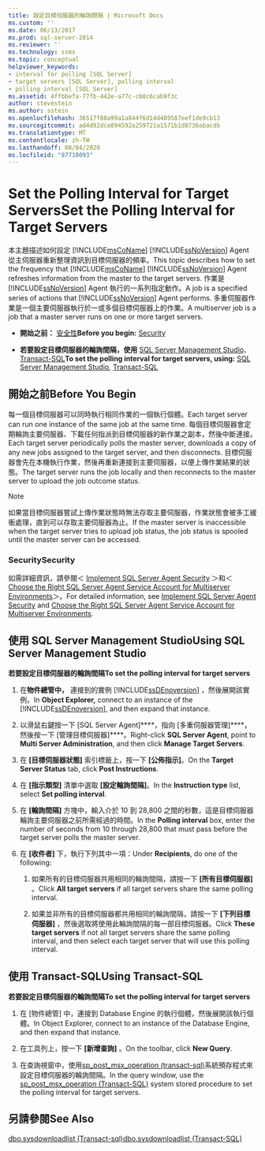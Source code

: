 ```yaml
---
title: 設定目標伺服器的輪詢間隔 | Microsoft Docs
ms.custom: ''
ms.date: 06/13/2017
ms.prod: sql-server-2014
ms.reviewer: ''
ms.technology: ssms
ms.topic: conceptual
helpviewer_keywords:
- interval for polling [SQL Server]
- target servers [SQL Server], polling interval
- polling interval [SQL Server]
ms.assetid: 4ffbbefa-77fb-442e-a77c-cb8c6cab9f3c
author: stevestein
ms.author: sstein
ms.openlocfilehash: 36517f60a99a1a844f6d14d489587eef1de9cb13
ms.sourcegitcommit: ad4d92dce894592a259721a1571b1d8736abacdb
ms.translationtype: MT
ms.contentlocale: zh-TW
ms.lasthandoff: 08/04/2020
ms.locfileid: "87710093"
---
```

# <a name="set-the-polling-interval-for-target-servers"></a><span data-ttu-id="9baa5-102">Set the Polling Interval for Target Servers</span><span class="sxs-lookup"><span data-stu-id="9baa5-102">Set the Polling Interval for Target Servers</span></span>
  <span data-ttu-id="9baa5-103">本主題描述如何設定 [!INCLUDE[msCoName](../../includes/msconame-md.md)] [!INCLUDE[ssNoVersion](../../includes/ssnoversion-md.md)] Agent 從主伺服器重新整理資訊到目標伺服器的頻率。</span><span class="sxs-lookup"><span data-stu-id="9baa5-103">This topic describes how to set the frequency that [!INCLUDE[msCoName](../../includes/msconame-md.md)] [!INCLUDE[ssNoVersion](../../includes/ssnoversion-md.md)] Agent refreshes information from the master to the target servers.</span></span> <span data-ttu-id="9baa5-104">作業是 [!INCLUDE[ssNoVersion](../../includes/ssnoversion-md.md)] Agent 執行的一系列指定動作。</span><span class="sxs-lookup"><span data-stu-id="9baa5-104">A job is a specified series of actions that [!INCLUDE[ssNoVersion](../../includes/ssnoversion-md.md)] Agent performs.</span></span> <span data-ttu-id="9baa5-105">多重伺服器作業是一個主要伺服器執行於一或多個目標伺服器上的作業。</span><span class="sxs-lookup"><span data-stu-id="9baa5-105">A multiserver job is a job that a master server runs on one or more target servers.</span></span>  
  
-   <span data-ttu-id="9baa5-106">**開始之前：** [安全性](#Security)</span><span class="sxs-lookup"><span data-stu-id="9baa5-106">**Before you begin:**  [Security](#Security)</span></span>  
  
-   <span data-ttu-id="9baa5-107">**若要設定目標伺服器的輪詢間隔，使用**  [SQL Server Management Studio](#SSMS)、 [Transact-SQL](#TSQL)</span><span class="sxs-lookup"><span data-stu-id="9baa5-107">**To set the polling interval for target servers, using:**  [SQL Server Management Studio](#SSMS), [Transact-SQL](#TSQL)</span></span>  
  
##  <a name="before-you-begin"></a><a name="BeforeYouBegin"></a> <span data-ttu-id="9baa5-108">開始之前</span><span class="sxs-lookup"><span data-stu-id="9baa5-108">Before You Begin</span></span>  
 <span data-ttu-id="9baa5-109">每一個目標伺服器可以同時執行相同作業的一個執行個體。</span><span class="sxs-lookup"><span data-stu-id="9baa5-109">Each target server can run one instance of the same job at the same time.</span></span> <span data-ttu-id="9baa5-110">每個目標伺服器會定期輪詢主要伺服器、下載任何指派到目標伺服器的新作業之副本，然後中斷連接。</span><span class="sxs-lookup"><span data-stu-id="9baa5-110">Each target server periodically polls the master server, downloads a copy of any new jobs assigned to the target server, and then disconnects.</span></span> <span data-ttu-id="9baa5-111">目標伺服器會先在本機執行作業，然後再重新連接到主要伺服器，以便上傳作業結果的狀態。</span><span class="sxs-lookup"><span data-stu-id="9baa5-111">The target server runs the job locally and then reconnects to the master server to upload the job outcome status.</span></span>  
  
> [!NOTE]  
>  <span data-ttu-id="9baa5-112">如果當目標伺服器嘗試上傳作業狀態時無法存取主要伺服器，作業狀態會被多工緩衝處理，直到可以存取主要伺服器為止。</span><span class="sxs-lookup"><span data-stu-id="9baa5-112">If the master server is inaccessible when the target server tries to upload job status, the job status is spooled until the master server can be accessed.</span></span>  
  
###  <a name="security"></a><a name="Security"></a> <span data-ttu-id="9baa5-113">Security</span><span class="sxs-lookup"><span data-stu-id="9baa5-113">Security</span></span>  
 <span data-ttu-id="9baa5-114">如需詳細資訊，請參閱＜ [Implement SQL Server Agent Security](implement-sql-server-agent-security.md) ＞和＜ [Choose the Right SQL Server Agent Service Account for Multiserver Environments](choose-the-right-sql-server-agent-service-account-for-multiserver-environments.md)＞。</span><span class="sxs-lookup"><span data-stu-id="9baa5-114">For detailed information, see [Implement SQL Server Agent Security](implement-sql-server-agent-security.md) and [Choose the Right SQL Server Agent Service Account for Multiserver Environments](choose-the-right-sql-server-agent-service-account-for-multiserver-environments.md).</span></span>  
  
##  <a name="using-sql-server-management-studio"></a><a name="SSMS"></a> <span data-ttu-id="9baa5-115">使用 SQL Server Management Studio</span><span class="sxs-lookup"><span data-stu-id="9baa5-115">Using SQL Server Management Studio</span></span>  
 <span data-ttu-id="9baa5-116">**若要設定目標伺服器的輪詢間隔**</span><span class="sxs-lookup"><span data-stu-id="9baa5-116">**To set the polling interval for target servers**</span></span>  
  
1.  <span data-ttu-id="9baa5-117">在**物件總管中，** 連接到的實例 [!INCLUDE[ssDEnoversion](../../includes/ssdenoversion-md.md)] ，然後展開該實例。</span><span class="sxs-lookup"><span data-stu-id="9baa5-117">In **Object Explorer,** connect to an instance of the [!INCLUDE[ssDEnoversion](../../includes/ssdenoversion-md.md)], and then expand that instance.</span></span>  
  
2.  <span data-ttu-id="9baa5-118">以滑鼠右鍵按一下 [SQL Server Agent]\*\*\*\*，指向 [多重伺服器管理]\*\*\*\*，然後按一下 [管理目標伺服器]\*\*\*\*。</span><span class="sxs-lookup"><span data-stu-id="9baa5-118">Right-click **SQL Server Agent**, point to **Multi Server Administration**, and then click **Manage Target Servers**.</span></span>  
  
3.  <span data-ttu-id="9baa5-119">在 **[目標伺服器狀態]** 索引標籤上，按一下 **[公佈指示]**。</span><span class="sxs-lookup"><span data-stu-id="9baa5-119">On the **Target Server Status** tab, click **Post Instructions**.</span></span>  
  
4.  <span data-ttu-id="9baa5-120">在 **[指示類型]** 清單中選取 **[設定輪詢間隔]**。</span><span class="sxs-lookup"><span data-stu-id="9baa5-120">In the **Instruction type** list, select **Set polling interval**.</span></span>  
  
5.  <span data-ttu-id="9baa5-121">在 **[輪詢間隔]** 方塊中，輸入介於 10 到 28,800 之間的秒數，這是目標伺服器輪詢主要伺服器之前所需經過的時間。</span><span class="sxs-lookup"><span data-stu-id="9baa5-121">In the **Polling interval** box, enter the number of seconds from 10 through 28,800 that must pass before the target server polls the master server.</span></span>  
  
6.  <span data-ttu-id="9baa5-122">在 **[收件者]** 下，執行下列其中一項：</span><span class="sxs-lookup"><span data-stu-id="9baa5-122">Under **Recipients**, do one of the following:</span></span>  
  
    1.  <span data-ttu-id="9baa5-123">如果所有的目標伺服器共用相同的輪詢間隔，請按一下 **[所有目標伺服器]** 。</span><span class="sxs-lookup"><span data-stu-id="9baa5-123">Click **All target servers** if all target servers share the same polling interval.</span></span>  
  
    2.  <span data-ttu-id="9baa5-124">如果並非所有的目標伺服器都共用相同的輪詢間隔，請按一下 **[下列目標伺服器]** ，然後選取將使用此輪詢間隔的每一部目標伺服器。</span><span class="sxs-lookup"><span data-stu-id="9baa5-124">Click **These target servers** if not all target servers share the same polling interval, and then select each target server that will use this polling interval.</span></span>  
  
##  <a name="using-transact-sql"></a><a name="TSQL"></a> <span data-ttu-id="9baa5-125">使用 Transact-SQL</span><span class="sxs-lookup"><span data-stu-id="9baa5-125">Using Transact-SQL</span></span>  
 <span data-ttu-id="9baa5-126">**若要設定目標伺服器的輪詢間隔**</span><span class="sxs-lookup"><span data-stu-id="9baa5-126">**To set the polling interval for target servers**</span></span>  
  
1.  <span data-ttu-id="9baa5-127">在 [物件總管] 中，連接到 Database Engine 的執行個體，然後展開該執行個體。</span><span class="sxs-lookup"><span data-stu-id="9baa5-127">In Object Explorer, connect to an instance of the Database Engine, and then expand that instance.</span></span>  
  
2.  <span data-ttu-id="9baa5-128">在工具列上，按一下 **[新增查詢]** 。</span><span class="sxs-lookup"><span data-stu-id="9baa5-128">On the toolbar, click **New Query**.</span></span>  
  
3.  <span data-ttu-id="9baa5-129">在查詢視窗中，使用[sp_post_msx_operation &#40;transact-sql&#41;](/sql/relational-databases/system-stored-procedures/sp-post-msx-operation-transact-sql)系統預存程式來設定目標伺服器的輪詢間隔。</span><span class="sxs-lookup"><span data-stu-id="9baa5-129">In the query window, use the [sp_post_msx_operation &#40;Transact-SQL&#41;](/sql/relational-databases/system-stored-procedures/sp-post-msx-operation-transact-sql) system stored procedure to set the polling interval for target servers.</span></span>  
  
## <a name="see-also"></a><span data-ttu-id="9baa5-130">另請參閱</span><span class="sxs-lookup"><span data-stu-id="9baa5-130">See Also</span></span>  
 [<span data-ttu-id="9baa5-131">dbo.sysdownloadlist &#40;Transact-sql&#41;</span><span class="sxs-lookup"><span data-stu-id="9baa5-131">dbo.sysdownloadlist &#40;Transact-SQL&#41;</span></span>](/sql/relational-databases/system-tables/dbo-sysdownloadlist-transact-sql)  
  
  
